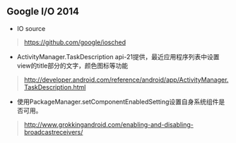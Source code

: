 Google I/O 2014
------------

* IO source
> https://github.com/google/iosched


* ActivityManager.TaskDescription
api-21提供，最近应用程序列表中设置view的title部分的文字，颜色图标等功能
> http://developer.android.com/reference/android/app/ActivityManager.TaskDescription.html

* 使用PackageManager.setComponentEnabledSetting设置自身系统组件是否可用。
> http://www.grokkingandroid.com/enabling-and-disabling-broadcastreceivers/




